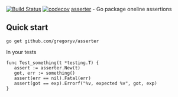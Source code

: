 [![Build Status](https://travis-ci.org/gregoryv/qual.svg?branch=master)](https://travis-ci.org/gregoryv/qual)
[![codecov](https://codecov.io/gh/gregoryv/qual/branch/master/graph/badge.svg)](https://codecov.io/gh/gregoryv/qual)
[asserter](https://godoc.org/github.com/gregoryv/asserter) - Go package oneline assertions

## Quick start

    go get github.com/gregoryv/asserter

In your tests

    func Test_something(t *testing.T) {
       assert := asserter.New(t)
       got, err := something()
       assert(err == nil).Fatal(err)
       assert(got == exp).Errorf("%v, expected %v", got, exp)
    }
